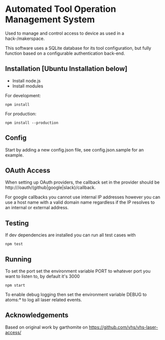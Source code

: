 # Automated Tool Operation Management System

Used to manage and control access to device as used in a hack-/makerspace.

This software uses a SQLite database for its tool configuration, but fully function based on a configurable authentication back-end.

## Installation [Ubuntu Installation below]

- Install node.js
- Install modules

For development:
	
    npm install

For production:

    npm install --production

## Config

Start by adding a new config.json file, see config.json.sample for an example.

## OAuth Access

When setting up OAuth providers, the callback set in the provider should be http://<host>/oauth/(github|google|slack)/callback.

For google callbacks you cannot use internal IP addresses however you can use a host name with a valid domain name regardless if
the IP resolves to an internal or external address.

## Testing

If dev dependencies are installed you can run all test cases with

    npm test

## Running

To set the port set the environment variable PORT to whatever port you want to listen to, by default it's 3000

    npm start

To enable debug logging then set the environment variable DEBUG to atoms:* to log all laser related events.

## Acknowledgements

Based on original work by garthomite on https://github.com/vhs/vhs-laser-access/
